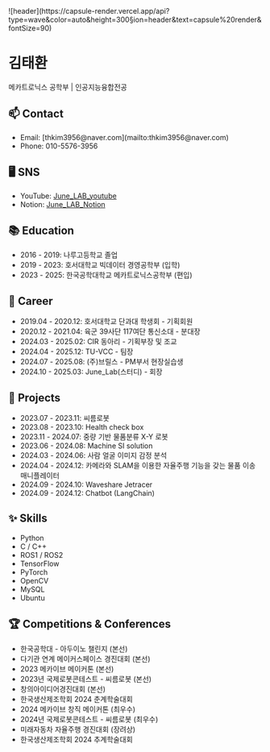 <!DOCTYPE html>
<html lang="en">
![header](https://capsule-render.vercel.app/api?type=wave&color=auto&height=300&section=header&text=capsule%20render&fontSize=90)


<body>

<h1>김태환</h1>
<p>메카트로닉스 공학부 | 인공지능융합전공</p>

<h2>📫 Contact</h2>
<ul>
<li>Email: <a [href="mailto:thkim3956@naver.com](mailto:href=%22mailto:thkim3956@naver.com)">[thkim3956@naver.com](mailto:thkim3956@naver.com)</a></li>
<li>Phone: 010-5576-3956</li>
</ul>

<h2>🖥️ SNS</h2>
<ul>
<li>
YouTube:
<a href="https://www.youtube.com/playlist?list=PLPIG_UZvFW1aUdj-fLTnTUKoSGekMSg_L" target="_blank">
June_LAB_youtube
</a>
</li>
<li>
Notion:
<a href="[https://www.notion.so/June_LAB-149b0b46464880fca584f5f5b1a91380?pvs=4](https://www.notion.so/149b0b46464880fca584f5f5b1a91380?pvs=21)" target="_blank">
June_LAB_Notion
</a>
</li>
</ul>

<h2>📚 Education</h2>
<ul>
<li>2016 - 2019: 나루고등학교 졸업</li>
<li>2019 - 2023: 호서대학교 빅데이터 경영공학부 (입학)</li>
<li>2023 - 2025: 한국공학대학교 메카트로닉스공학부 (편입)</li>
</ul>

<h2>💼 Career</h2>
<ul>
<li>2019.04 - 2020.12: 호서대학교 단과대 학생회 - 기획회원</li>
<li>2020.12 - 2021.04: 육군 39사단 117여단 통신소대 - 분대장</li>
<li>2024.03 - 2025.02: CIR 동아리 - 기획부장 및 조교</li>
<li>2024.04 - 2025.12: TU-VCC - 팀장</li>
<li>2024.07 - 2025.08: (주)브릴스 - PM부서 현장실습생</li>
<li>2024.10 - 2025.03: June_Lab(스터디) - 회장</li>
</ul>

<h2>📂 Projects</h2>
<ul>
<li>2023.07 - 2023.11: 씨름로봇</li>
<li>2023.08 - 2023.10: Health check box</li>
<li>2023.11 - 2024.07: 중량 기반 물품분류 X-Y 로봇</li>
<li>2023.06 - 2024.08: Machine SI solution</li>
<li>2024.03 - 2024.06: 사람 얼굴 이미지 감정 분석</li>
<li>2024.04 - 2024.12: 카메라와 SLAM을 이용한 자율주행 기능을 갖는 물품 이송 매니플레이터</li>
<li>2024.09 - 2024.10: Waveshare Jetracer</li>
<li>2024.09 - 2024.12: Chatbot (LangChain)</li>
</ul>

<h2>✨ Skills</h2>
<ul>
<li>Python</li>
<li>C / C++</li>
<li>ROS1 / ROS2</li>
<li>TensorFlow</li>
<li>PyTorch</li>
<li>OpenCV</li>
<li>MySQL</li>
<li>Ubuntu</li>
</ul>

<h2>🏆 Competitions & Conferences</h2>
<ul>
<li>한국공학대 - 아두이노 챌린지 (본선)</li>
<li>다기관 연계 메이커스페이스 경진대회 (본선)</li>
<li>2023 메카이브 메이커톤 (본선)</li>
<li>2023년 국제로봇콘테스트 - 씨름로봇 (본선)</li>
<li>창의아이디어경진대회 (본선)</li>
<li>한국생산제조학회 2024 춘계학술대회</li>
<li>2024 메카이브 창직 메이커톤 (최우수)</li>
<li>2024년 국제로봇콘테스트 - 씨름로봇 (최우수)</li>
<li>미래자동차 자율주행 경진대회 (장려상)</li>
<li>한국생산제조학회 2024 추계학술대회</li>
</ul>

</body>

</html>
